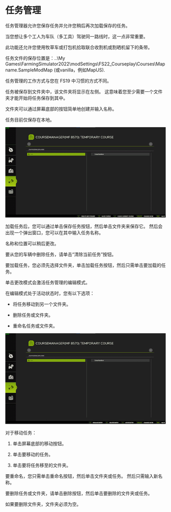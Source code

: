 # 任务管理

  
  
任务管理器允许您保存任务并允许您稍后再次加载保存的任务。   
  
当您想让多个工人为车队（多工具）驾驶同一路线时，这一点非常重要。   
  
此功能还允许您使用牧草车或打包机拾取联合收割机或割晒机留下的条带。   
  
任务文件的保存位置是：..\My Games\FarmingSimulator2022\modSettings\FS22_Courseplay\Courses\Mapname.SampleModMap (或vanilla，例如MapUS).  
  
任务管理的工作方式与您在 FS19 中习惯的方式不同。   
  
任务被保存到文件夹中，该文件夹将显示在左侧。 这意味着您至少需要一个文件夹才能开始将任务保存到其中。  
  
文件夹可以通过屏幕底部的按钮简单地创建并输入名称。  
  
任务目前仅保存在本地。  
  


![Image](../assets/images/managerbasehelp_0_0_765_430.png)

  
  
加载任务后，您可以通过单击保存任务按钮，然后单击文件夹来保存它。  然后会出现一个弹出窗口，您可以在其中输入任务名称。   
  
名称和位置可以稍后更改。   
  
要从您的车辆中删除任务，请单击“清除当前任务”按钮。  
  
要加载任务，您必须先选择文件夹，单击加载任务按钮，然后只需单击要加载的任务。   
  
单击更改模式会激活任务管理的编辑模式。   
  


  
  
在编辑模式处于活动状态时，您有以下选项：  
  
    
- 将任务移动到另一个文件夹。  
  
    
- 删除任务或文件夹。   
  
    
- 重命名任务或文件夹。   
  


![Image](../assets/images/manageredithelp_0_0_765_430.png)

  
  
对于移动任务：   
  
  1) 单击屏幕底部的移动按钮。   
  
  2) 单击要移动的任务。   
  
  3) 单击要将任务移至的文件夹。   
  
要重命名，您只需单击重命名按钮，然后单击文件夹或任务。 然后只需输入新名称。   
  
要删除任务或文件夹，请单击删除按钮，然后单击要删除的文件夹或任务。   
  
如果要删除文件夹，文件夹必须为空。   
  


